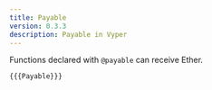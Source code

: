 ```yaml
---
title: Payable
version: 0.3.3
description: Payable in Vyper
---
```


Functions declared with `@payable` can receive Ether.

```vyper
{{{Payable}}}
```
